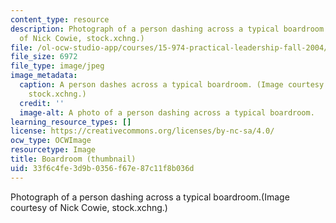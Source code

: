 ```yaml
---
content_type: resource
description: Photograph of a person dashing across a typical boardroom.(Image courtesy
  of Nick Cowie, stock.xchng.)
file: /ol-ocw-studio-app/courses/15-974-practical-leadership-fall-2004/33f6c4fe3d9b0356f67e87c11f8b036d_15-974f04-th.jpg
file_size: 6972
file_type: image/jpeg
image_metadata:
  caption: A person dashes across a typical boardroom. (Image courtesy of Nick Cowie,
    stock.xchng.)
  credit: ''
  image-alt: A photo of a person dashing across a typical boardroom.
learning_resource_types: []
license: https://creativecommons.org/licenses/by-nc-sa/4.0/
ocw_type: OCWImage
resourcetype: Image
title: Boardroom (thumbnail)
uid: 33f6c4fe-3d9b-0356-f67e-87c11f8b036d
---
```

Photograph of a person dashing across a typical boardroom.(Image courtesy of Nick Cowie, stock.xchng.)